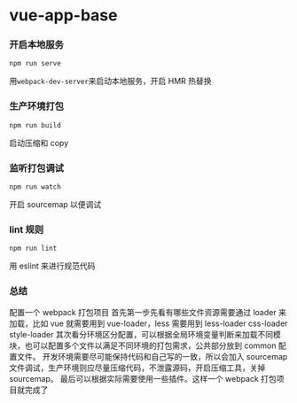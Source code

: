 # vue-app-base

### 开启本地服务

```
npm run serve
```

用`webpack-dev-server`来启动本地服务，开启 HMR 热替换

### 生产环境打包

```
npm run build
```

启动压缩和 copy

### 监听打包调试

```
npm run watch
```

开启 sourcemap 以便调试

### lint 规则

```
npm run lint
```

用 eslint 来进行规范代码

### 总结

配置一个 webpack 打包项目
首先第一步先看有哪些文件资源需要通过 loader 来加载，比如 vue 就需要用到 vue-loader，less 需要用到 less-loader css-loader style-loader
其次看分环境区分配置，可以根据全局环境变量判断来加载不同模块，也可以配置多个文件以满足不同环境的打包需求，公共部分放到 common 配置文件。
开发环境需要尽可能保持代码和自己写的一致，所以会加入 sourcemap 文件调试，生产环境则应尽量压缩代码，不泄露源码，开启压缩工具，关掉 sourcemap。
最后可以根据实际需要使用一些插件。这样一个 webpack 打包项目就完成了
